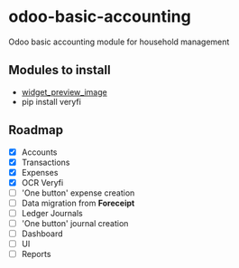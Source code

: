 
# odoo-basic-accounting

Odoo basic accounting module for household management

## Modules to install

- [widget_preview_image](https://apps.odoo.com/apps/modules/17.0/widget_preview_image)
- pip install veryfi

## Roadmap

- [x] Accounts
- [x] Transactions
- [x] Expenses
- [x] OCR Veryfi
- [ ] 'One button' expense creation
- [ ] Data migration from __Foreceipt__
- [ ] Ledger Journals
- [ ] 'One button' journal creation
- [ ] Dashboard
- [ ] UI
- [ ] Reports
